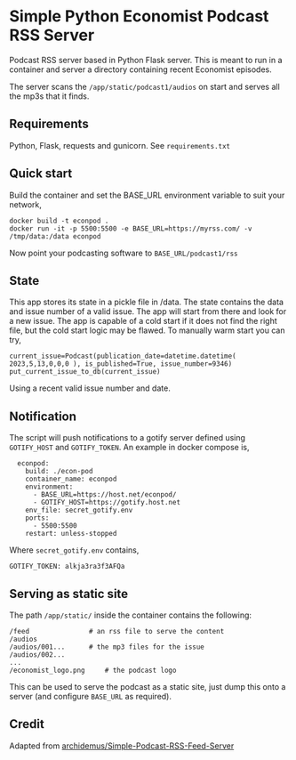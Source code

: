 # Simple Python Economist Podcast RSS Server

Podcast RSS server based in Python Flask server. This is meant to run in a container and server a directory containing recent Economist episodes.

The server scans the `/app/static/podcast1/audios` on start and serves all the mp3s that it finds.

## Requirements

Python, Flask, requests and gunicorn. See `requirements.txt`

## Quick start

Build the container and set the BASE_URL environment variable to suit your network,

```
docker build -t econpod .
docker run -it -p 5500:5500 -e BASE_URL=https://myrss.com/ -v /tmp/data:/data econpod
```

Now point your podcasting software to `BASE_URL/podcast1/rss`

## State

This app stores its state in a pickle file in /data. The state contains the data and issue number of a valid issue. The app will start from there and look for a new issue. The app is capable of a cold start if it does not find the right file, but the cold start logic may be flawed. To manually warm start you can try,

```
current_issue=Podcast(publication_date=datetime.datetime( 2023,5,13,0,0,0 ), is_published=True, issue_number=9346)
put_current_issue_to_db(current_issue)
```

Using a recent valid issue number and date.

## Notification

The script will push notifications to a gotify server defined using `GOTIFY_HOST` and `GOTIFY_TOKEN`. An example in docker compose is,

```
  econpod:
    build: ./econ-pod
    container_name: econpod
    environment:
      - BASE_URL=https://host.net/econpod/
      - GOTIFY_HOST=https://gotify.host.net
    env_file: secret_gotify.env
    ports:
      - 5500:5500
    restart: unless-stopped
```

Where `secret_gotify.env` contains,

```
GOTIFY_TOKEN: alkja3ra3f3AFQa
```
## Serving as static site

The path `/app/static/` inside the container contains the following:

```
/feed             	# an rss file to serve the content
/audios
/audios/001...    	# the mp3 files for the issue
/audios/002...
...
/economist_logo.png 	# the podcast logo
```

This can be used to serve the podcast as a static site, just dump this onto a server (and configure `BASE_URL` as required).

## Credit

Adapted from [archidemus/Simple-Podcast-RSS-Feed-Server](https://github.com/archidemus/Simple-Podcast-RSS-Feed-Server)
